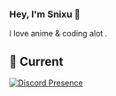 ### Hey, I'm Snixu 👋

I love anime & coding alot .

## 🔭 Current

[![Discord Presence](https://lanyard.cnrad.dev/api/1019641343875760350)](https://discord.com/users/1019641343875760350)
